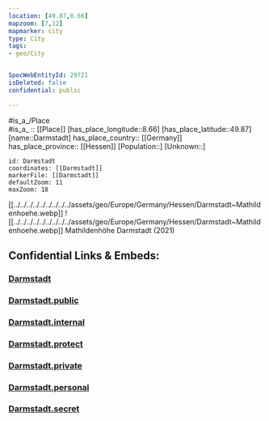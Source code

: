 ```yaml
---
location: [49.87,8.66] 
mapzoom: [7,12] 
mapmarker: city 
type: City
tags:
- geo/City


SpocWebEntityId: 29721
isDeleted: false
confidential: public

---
```


#is_a_/Place  
#is_a_ :: [[Place]] 
[has_place_longitude::8.66] 
[has_place_latitude::49.87] 
[name::Darmstadt] 
has_place_country:: [[Germany]]  
has_place_province:: [[Hessen]] 
[Population::] 
[Unknown::] 


```leaflet
id: Darmstadt
coordinates: [[Darmstadt]] 
markerFile: [[Darmstadt]] 
defaultZoom: 11 
maxZoom: 18
```


[[../../../../../../../../../assets/geo/Europe/Germany/Hessen/Darmstadt~Mathildenhoehe.webp]] 
![[../../../../../../../../../assets/geo/Europe/Germany/Hessen/Darmstadt~Mathildenhoehe.webp]] 
Mathildenhöhe Darmstadt (2021) 


## Confidential Links & Embeds: 

### [Darmstadt](/_Standards/Earth/Continent/Europe/Europe~Central/Germany/Germany~West/Hessen/counties~Hessen/Darmstadt.md) 

### [Darmstadt.public](/_public/Earth/Continent/Europe/Europe~Central/Germany/Germany~West/Hessen/counties~Hessen/Darmstadt.public.md) 

### [Darmstadt.internal](/_internal/Earth/Continent/Europe/Europe~Central/Germany/Germany~West/Hessen/counties~Hessen/Darmstadt.internal.md) 

### [Darmstadt.protect](/_protect/Earth/Continent/Europe/Europe~Central/Germany/Germany~West/Hessen/counties~Hessen/Darmstadt.protect.md) 

### [Darmstadt.private](/_private/Earth/Continent/Europe/Europe~Central/Germany/Germany~West/Hessen/counties~Hessen/Darmstadt.private.md) 

### [Darmstadt.personal](/_personal/Earth/Continent/Europe/Europe~Central/Germany/Germany~West/Hessen/counties~Hessen/Darmstadt.personal.md) 

### [Darmstadt.secret](/_secret/Earth/Continent/Europe/Europe~Central/Germany/Germany~West/Hessen/counties~Hessen/Darmstadt.secret.md)

